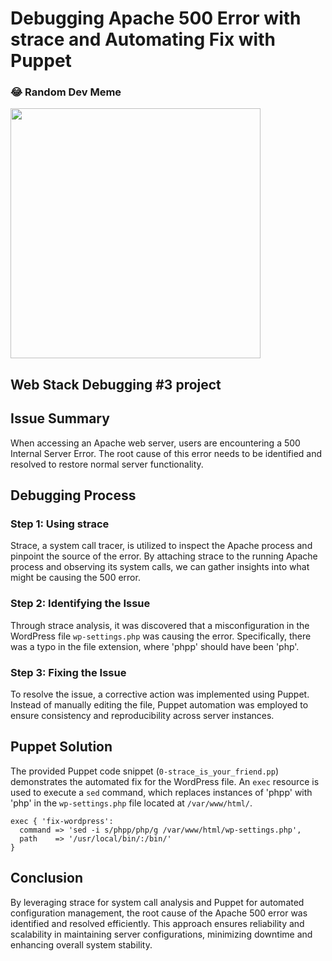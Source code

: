 # Debugging Apache 500 Error with strace and Automating Fix with Puppet

### 😂 Random Dev Meme
<img src='https://randommeme-five.vercel.app/' style="height: 400px;"/>

## Web Stack Debugging #3 project

## Issue Summary
When accessing an Apache web server, users are encountering a 500 Internal Server Error. The root cause of this error needs to be identified and resolved to restore normal server functionality.

## Debugging Process
### Step 1: Using strace
Strace, a system call tracer, is utilized to inspect the Apache process and pinpoint the source of the error. By attaching strace to the running Apache process and observing its system calls, we can gather insights into what might be causing the 500 error.

### Step 2: Identifying the Issue
Through strace analysis, it was discovered that a misconfiguration in the WordPress file `wp-settings.php` was causing the error. Specifically, there was a typo in the file extension, where 'phpp' should have been 'php'.

### Step 3: Fixing the Issue
To resolve the issue, a corrective action was implemented using Puppet. Instead of manually editing the file, Puppet automation was employed to ensure consistency and reproducibility across server instances.

## Puppet Solution
The provided Puppet code snippet (`0-strace_is_your_friend.pp`) demonstrates the automated fix for the WordPress file. An `exec` resource is used to execute a `sed` command, which replaces instances of 'phpp' with 'php' in the `wp-settings.php` file located at `/var/www/html/`.

```puppet
exec { 'fix-wordpress':
  command => 'sed -i s/phpp/php/g /var/www/html/wp-settings.php',
  path    => '/usr/local/bin/:/bin/'
}
```

## Conclusion
By leveraging strace for system call analysis and Puppet for automated configuration management, the root cause of the Apache 500 error was identified and resolved efficiently. This approach ensures reliability and scalability in maintaining server configurations, minimizing downtime and enhancing overall system stability.
